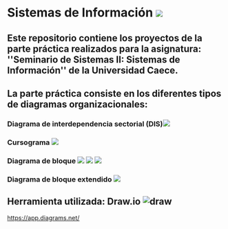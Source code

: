 # Sistemas de Información <img src="https://img.icons8.com/cotton/60/000000/information-pyramid.png"/>

## Este repositorio contiene los proyectos de la parte práctica realizados para la asignatura: ''Seminario de Sistemas II: Sistemas de Información'' de la Universidad Caece.
## La parte práctica consiste en los diferentes tipos de diagramas organizacionales:
### Diagrama de interdependencia sectorial (DIS)<img src="https://img.icons8.com/carbon-copy/40/000000/serial-tasks.png"/>
### Cursograma <img src="https://img.icons8.com/dusk/40/000000/workflow.png"/>
### Diagrama de bloque <img src="https://img.icons8.com/dotty/40/000000/activity-feed.png"/> <img src="https://img.icons8.com/ios/30/000000/sankey.png"/>  <img src="https://img.icons8.com/dotty/40/000000/activity-feed.png"/>
### Diagrama de bloque extendido <img src="https://img.icons8.com/dotty/40/000000/activity-grid.png"/>
## Herramienta utilizada: Draw.io ![draw](https://user-images.githubusercontent.com/58674979/126081442-e83d9ccc-14c9-4ff8-8dc5-9f300be169f0.png)

  

 

https://app.diagrams.net/
